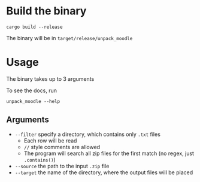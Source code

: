 # Build the binary

```shell
cargo build --release
```

The binary will be in `target/release/unpack_moodle`

# Usage

The binary takes up to 3 arguments

To see the docs, run

```shell
unpack_moodle --help
```

## Arguments

- `--filter` specify a directory, which contains only `.txt` files
  - Each row will be read
  - `//` style comments are allowed
  - The program will search all zip files for the first match (no regex, just `.contains()`)
- `--source` the path to the input `.zip` file
- `--target` the name of the directory, where the output files will be placed
